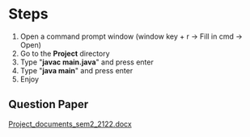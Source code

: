 # Steps
1. Open a command prompt window (window key + r -> Fill in cmd -> Open)
2. Go to the **Project** directory
3. Type "**javac main.java**" and press enter
4. Type "**java main**" and press enter
5. Enjoy

## Question Paper
[Project_documents_sem2_2122.docx](https://github.com/shane062/Java/files/10252183/Project_documents_sem2_2122.docx)

